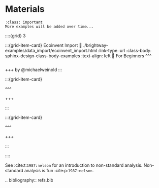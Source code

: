 # Materials

```{admonition} Work in Progress!
:class: important
More examples will be added over time...
```

::::{grid} 3

:::{grid-item-card} Ecoinvent Import
:link: ./brightway-examples/data_import/ecoinvent_import.html
:link-type: url
:class-body: sphinx-design-class-body-examples
:text-align: left
🥉 For Beginners
^^^
```{image} brightway-examples/data_import/ecoinvent_import.png
```
+++
by @michaelweinold
:::

:::{grid-item-card}

^^^

+++

:::

:::{grid-item-card}

^^^

+++

:::

::::

See :cite:t:`1987:nelson` for an introduction to non-standard analysis.
Non-standard analysis is fun :cite:p:`1987:nelson`.

.. bibliography:: refs.bib